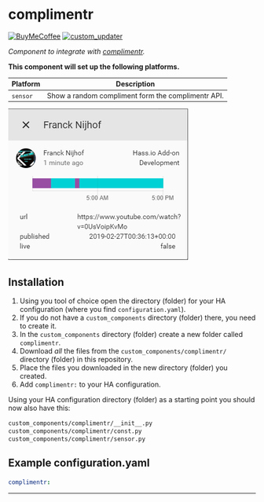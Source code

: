 # complimentr

[![BuyMeCoffee][buymecoffeebedge]][buymecoffee]
[![custom_updater][customupdaterbadge]][customupdater]

_Component to integrate with [complimentr][complimentr]._

**This component will set up the following platforms.**

Platform | Description
-- | --
`sensor` | Show a random compliment form the complimentr API.

![example][exampleimg]

## Installation

1. Using you tool of choice open the directory (folder) for your HA configuration (where you find `configuration.yaml`).
2. If you do not have a `custom_components` directory (folder) there, you need to create it.
3. In the `custom_components` directory (folder) create a new folder called `complimentr`.
4. Download _all_ the files from the `custom_components/complimentr/` directory (folder) in this repository.
5. Place the files you downloaded in the new directory (folder) you created.
6. Add `complimentr:` to your HA configuration.

Using your HA configuration directory (folder) as a starting point you should now also have this:

```text
custom_components/complimentr/__init__.py
custom_components/complimentr/const.py
custom_components/complimentr/sensor.py
```

## Example configuration.yaml

```yaml
complimentr:
```


***

[exampleimg]: example.png
[buymecoffee]: https://www.buymeacoffee.com/ludeeus
[buymecoffeebedge]: https://camo.githubusercontent.com/cd005dca0ef55d7725912ec03a936d3a7c8de5b5/68747470733a2f2f696d672e736869656c64732e696f2f62616467652f6275792532306d6525323061253230636f666665652d646f6e6174652d79656c6c6f772e737667
[complimentr]: https://complimentr.com/api
[customupdater]: https://github.com/custom-components/custom_updater
[customupdaterbadge]: https://img.shields.io/badge/custom__updater-true-success.svg